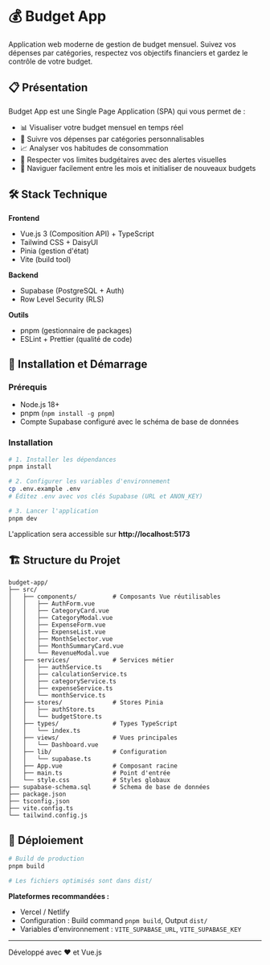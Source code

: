 # 💰 Budget App

Application web moderne de gestion de budget mensuel. Suivez vos dépenses par catégories, respectez vos objectifs financiers et gardez le contrôle de votre budget.

## 📋 Présentation

Budget App est une Single Page Application (SPA) qui vous permet de :

- 📊 Visualiser votre budget mensuel en temps réel
- 💸 Suivre vos dépenses par catégories personnalisables
- 📈 Analyser vos habitudes de consommation
- 🎯 Respecter vos limites budgétaires avec des alertes visuelles
- 📅 Naviguer facilement entre les mois et initialiser de nouveaux budgets

## 🛠️ Stack Technique

**Frontend**

- Vue.js 3 (Composition API) + TypeScript
- Tailwind CSS + DaisyUI
- Pinia (gestion d'état)
- Vite (build tool)

**Backend**

- Supabase (PostgreSQL + Auth)
- Row Level Security (RLS)

**Outils**

- pnpm (gestionnaire de packages)
- ESLint + Prettier (qualité de code)

## 🚀 Installation et Démarrage

### Prérequis

- Node.js 18+
- pnpm (`npm install -g pnpm`)
- Compte Supabase configuré avec le schéma de base de données

### Installation

```bash
# 1. Installer les dépendances
pnpm install

# 2. Configurer les variables d'environnement
cp .env.example .env
# Éditez .env avec vos clés Supabase (URL et ANON_KEY)

# 3. Lancer l'application
pnpm dev
```

L'application sera accessible sur **http://localhost:5173**

## 🏗️ Structure du Projet

```
budget-app/
├── src/
│   ├── components/          # Composants Vue réutilisables
│   │   ├── AuthForm.vue
│   │   ├── CategoryCard.vue
│   │   ├── CategoryModal.vue
│   │   ├── ExpenseForm.vue
│   │   ├── ExpenseList.vue
│   │   ├── MonthSelector.vue
│   │   ├── MonthSummaryCard.vue
│   │   └── RevenueModal.vue
│   ├── services/            # Services métier
│   │   ├── authService.ts
│   │   ├── calculationService.ts
│   │   ├── categoryService.ts
│   │   ├── expenseService.ts
│   │   └── monthService.ts
│   ├── stores/              # Stores Pinia
│   │   ├── authStore.ts
│   │   └── budgetStore.ts
│   ├── types/               # Types TypeScript
│   │   └── index.ts
│   ├── views/               # Vues principales
│   │   └── Dashboard.vue
│   ├── lib/                 # Configuration
│   │   └── supabase.ts
│   ├── App.vue              # Composant racine
│   ├── main.ts              # Point d'entrée
│   └── style.css            # Styles globaux
├── supabase-schema.sql      # Schema de base de données
├── package.json
├── tsconfig.json
├── vite.config.ts
└── tailwind.config.js
```

## 🚀 Déploiement

```bash
# Build de production
pnpm build

# Les fichiers optimisés sont dans dist/
```

**Plateformes recommandées :**

- Vercel / Netlify
- Configuration : Build command `pnpm build`, Output `dist/`
- Variables d'environnement : `VITE_SUPABASE_URL`, `VITE_SUPABASE_KEY`

---

Développé avec ❤️ et Vue.js

